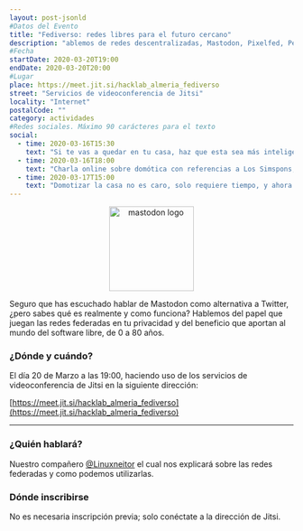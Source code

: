 ```yaml
---
layout: post-jsonld
#Datos del Evento
title: "Fediverso: redes libres para el futuro cercano"
description: "ablemos de redes descentralizadas, Mastodon, Pixelfed, PeerTube"
#Fecha
startDate: 2020-03-20T19:00
endDate: 2020-03-20T20:00
#Lugar
place: https://meet.jit.si/hacklab_almeria_fediverso
street: "Servicios de videoconferencia de Jitsi"
locality: "Internet"
postalCode: ""
category: actividades
#Redes sociales. Máximo 90 carácteres para el texto
social:
  - time: 2020-03-16T15:30
    text: "Si te vas a quedar en tu casa, haz que esta sea más inteligente con nuestra charla online"
  - time: 2020-03-16T18:00
    text: "Charla online sobre domótica con referencias a Los Simspons, ¿acaso tienes un plan mejor para mañana a las 19:00?"
  - time: 2020-03-17T15:00
    text: "Domotizar la casa no es caro, solo requiere tiempo, y ahora lo tienes... Aprende como esta tarde desde tu casa"
---
```


<p align="center">
  <img style="width:150px;" src="https://upload.wikimedia.org/wikipedia/commons/thumb/5/51/Mastodon_First_Logo.svg/1024px-Mastodon_First_Logo.svg.png" alt="mastodon logo" />
</p>


Seguro que has escuchado hablar de Mastodon como alternativa a Twitter, ¿pero sabes qué es realmente y como funciona? Hablemos del papel que juegan las redes federadas en tu privacidad y del beneficio que aportan al mundo del software libre, de 0 a 80 años.



### ¿Dónde y cuándo?

El día 20 de Marzo a las 19:00, haciendo uso de los servicios de videoconferencia de Jitsi en la siguiente dirección:

[https://meet.jit.si/hacklab_almeria_fediverso](https://meet.jit.si/hacklab_almeria_fediverso)

---

### ¿Quién hablará?

Nuestro compañero [@Linuxneitor](https://twitter.com/Linuxneitor) el cual nos explicará sobre las redes federadas y como podemos utilizarlas.

### Dónde inscribirse

No es necesaria inscripción previa; solo conéctate a la dirección de Jitsi.

